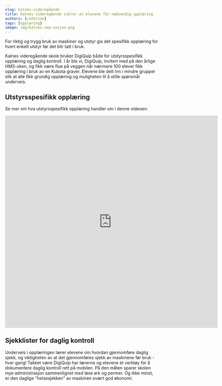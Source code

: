 ```yaml
---
slug: kalnes-videregående
title: Kalnes videregående sikrer at elevene får nødvendig opplæring
authors: [cathrine]
tags: [opplæring]
image: img/kalnes-sep-sesjon.png
---
```

For riktig og trygg bruk av maskiner og utstyr gis det spesifikk opplæring for hvert enkelt utstyr før det blir tatt i bruk.

<!-- truncate -->

Kalnes videregående skole bruker DigiQuip både for utstyrsspesifikk opplæring og daglig kontroll. I år ble vi, DigiQuip, invitert med på den årlige HMS-uken, og fikk være flue på veggen når nærmere 100 elever fikk opplæring i bruk av en Kubota graver. Elevene ble delt inn i mindre grupper slik at alle fikk grundig opplæring og muligheten til å stille spørsmål underveis.

## Utstyrsspesifikk opplæring

Se mer om hva utstyrsspesifikk opplæring handler om i denne videoen:

<iframe title="Kalnesvgs-utstyrsspesifikk" width="700" height="700" frameborder="0" src="https://videos.dyntube.com/iframes/wmuRdrlpHE9n6SheoLwIw" frameborder="0" allowfullscreen=""></iframe>

## Sjekklister for daglig kontroll

Underveis i opplæringen lærer elevene om hvordan gjennomføre daglig sjekk, og viktigheten av at det gjennomføres sjekk av maskinene før bruk - hver gang! Takket være DigiQuip har lærerne og elevene et verktøy for å dokumentere daglig kontroll rett på mobilen. På den måten sparer skolen mye administrasjon sammenlignet med løse ark og permer. Og ikke minst, er den daglige "helsesjekken" av maskinen svært god økonomi.
